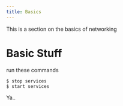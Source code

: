 ```yaml
---
title: Basics
---
```

This is a section on the basics of networking


# Basic Stuff
run these commands
```
$ stop services
$ start services
```


Ya..

